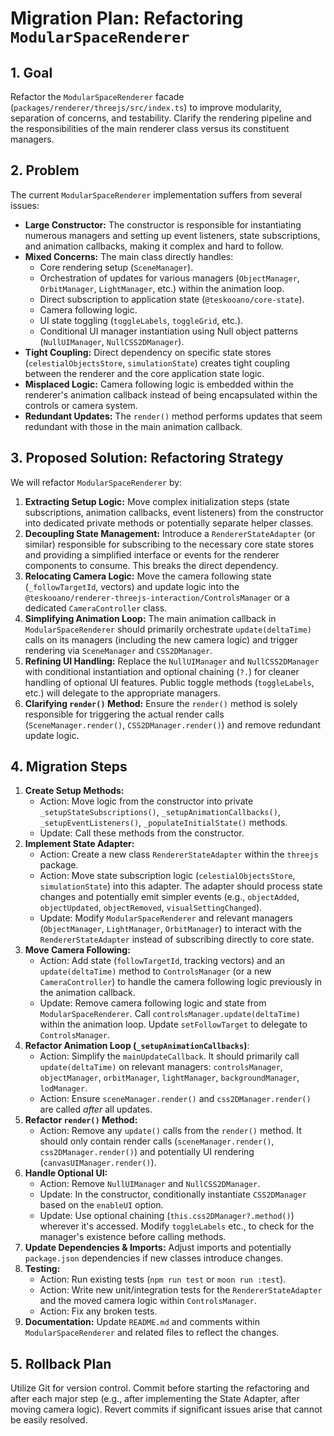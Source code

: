 # Migration Plan: Refactoring `ModularSpaceRenderer`

## 1. Goal

Refactor the `ModularSpaceRenderer` facade (`packages/renderer/threejs/src/index.ts`) to improve modularity, separation of concerns, and testability. Clarify the rendering pipeline and the responsibilities of the main renderer class versus its constituent managers.

## 2. Problem

The current `ModularSpaceRenderer` implementation suffers from several issues:

*   **Large Constructor:** The constructor is responsible for instantiating numerous managers and setting up event listeners, state subscriptions, and animation callbacks, making it complex and hard to follow.
*   **Mixed Concerns:** The main class directly handles:
    *   Core rendering setup (`SceneManager`).
    *   Orchestration of updates for various managers (`ObjectManager`, `OrbitManager`, `LightManager`, etc.) within the animation loop.
    *   Direct subscription to application state (`@teskooano/core-state`).
    *   Camera following logic.
    *   UI state toggling (`toggleLabels`, `toggleGrid`, etc.).
    *   Conditional UI manager instantiation using Null object patterns (`NullUIManager`, `NullCSS2DManager`).
*   **Tight Coupling:** Direct dependency on specific state stores (`celestialObjectsStore`, `simulationState`) creates tight coupling between the renderer and the core application state logic.
*   **Misplaced Logic:** Camera following logic is embedded within the renderer's animation callback instead of being encapsulated within the controls or camera system.
*   **Redundant Updates:** The `render()` method performs updates that seem redundant with those in the main animation callback.

## 3. Proposed Solution: Refactoring Strategy

We will refactor `ModularSpaceRenderer` by:

1.  **Extracting Setup Logic:** Move complex initialization steps (state subscriptions, animation callbacks, event listeners) from the constructor into dedicated private methods or potentially separate helper classes.
2.  **Decoupling State Management:** Introduce a `RendererStateAdapter` (or similar) responsible for subscribing to the necessary core state stores and providing a simplified interface or events for the renderer components to consume. This breaks the direct dependency.
3.  **Relocating Camera Logic:** Move the camera following state (`_followTargetId`, vectors) and update logic into the `@teskooano/renderer-threejs-interaction/ControlsManager` or a dedicated `CameraController` class.
4.  **Simplifying Animation Loop:** The main animation callback in `ModularSpaceRenderer` should primarily orchestrate `update(deltaTime)` calls on its managers (including the new camera logic) and trigger rendering via `SceneManager` and `CSS2DManager`.
5.  **Refining UI Handling:** Replace the `NullUIManager` and `NullCSS2DManager` with conditional instantiation and optional chaining (`?.`) for cleaner handling of optional UI features. Public toggle methods (`toggleLabels`, etc.) will delegate to the appropriate managers.
6.  **Clarifying `render()` Method:** Ensure the `render()` method is solely responsible for triggering the actual render calls (`SceneManager.render()`, `CSS2DManager.render()`) and remove redundant update logic.

## 4. Migration Steps

1.  **Create Setup Methods:**
    *   Action: Move logic from the constructor into private `_setupStateSubscriptions()`, `_setupAnimationCallbacks()`, `_setupEventListeners()`, `_populateInitialState()` methods.
    *   Update: Call these methods from the constructor.
2.  **Implement State Adapter:**
    *   Action: Create a new class `RendererStateAdapter` within the `threejs` package.
    *   Action: Move state subscription logic (`celestialObjectsStore`, `simulationState`) into this adapter. The adapter should process state changes and potentially emit simpler events (e.g., `objectAdded`, `objectUpdated`, `objectRemoved`, `visualSettingChanged`).
    *   Update: Modify `ModularSpaceRenderer` and relevant managers (`ObjectManager`, `LightManager`, `OrbitManager`) to interact with the `RendererStateAdapter` instead of subscribing directly to core state.
3.  **Move Camera Following:**
    *   Action: Add state (`followTargetId`, tracking vectors) and an `update(deltaTime)` method to `ControlsManager` (or a new `CameraController`) to handle the camera following logic previously in the animation callback.
    *   Update: Remove camera following logic and state from `ModularSpaceRenderer`. Call `controlsManager.update(deltaTime)` within the animation loop. Update `setFollowTarget` to delegate to `ControlsManager`.
4.  **Refactor Animation Loop (`_setupAnimationCallbacks`)**:
    *   Action: Simplify the `mainUpdateCallback`. It should primarily call `update(deltaTime)` on relevant managers: `controlsManager`, `objectManager`, `orbitManager`, `lightManager`, `backgroundManager`, `lodManager`.
    *   Action: Ensure `sceneManager.render()` and `css2DManager.render()` are called *after* all updates.
5.  **Refactor `render()` Method:**
    *   Action: Remove any `update()` calls from the `render()` method. It should only contain render calls (`sceneManager.render()`, `css2DManager.render()`) and potentially UI rendering (`canvasUIManager.render()`).
6.  **Handle Optional UI:**
    *   Action: Remove `NullUIManager` and `NullCSS2DManager`.
    *   Update: In the constructor, conditionally instantiate `CSS2DManager` based on the `enableUI` option.
    *   Update: Use optional chaining (`this.css2DManager?.method()`) wherever it's accessed. Modify `toggleLabels` etc., to check for the manager's existence before calling methods.
7.  **Update Dependencies & Imports:** Adjust imports and potentially `package.json` dependencies if new classes introduce changes.
8.  **Testing:**
    *   Action: Run existing tests (`npm run test` or `moon run :test`).
    *   Action: Write new unit/integration tests for the `RendererStateAdapter` and the moved camera logic within `ControlsManager`.
    *   Action: Fix any broken tests.
9.  **Documentation:** Update `README.md` and comments within `ModularSpaceRenderer` and related files to reflect the changes.

## 5. Rollback Plan

Utilize Git for version control. Commit before starting the refactoring and after each major step (e.g., after implementing the State Adapter, after moving camera logic). Revert commits if significant issues arise that cannot be easily resolved.
